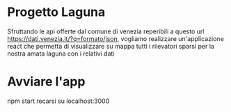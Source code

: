 # Progetto Laguna
Sfruttando le api offerte dal comune di venezia reperibili a questo url https://dati.venezia.it/?q=formato/json, vogliamo realizzare un'applicazione react che permetta di visualizzare su mappa tutti i rilevatori sparsi per la nostra amata laguna con i relativi dati

# Avviare l'app
npm start
recarsi su localhost:3000